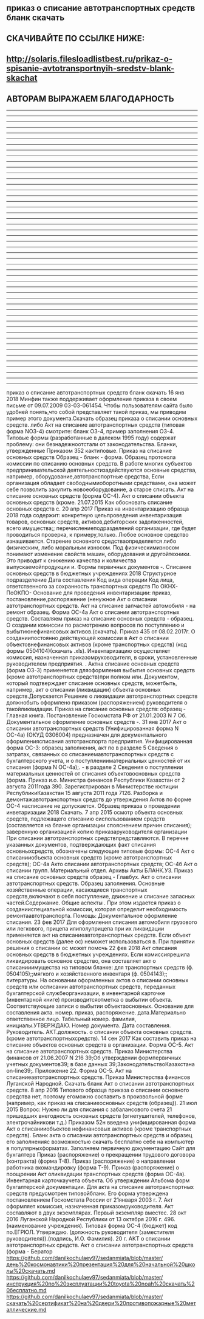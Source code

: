 приказ о списание автотранспортных средств бланк скачать
--------------------------------------------------
СКАЧИВАЙТЕ ПО ССЫЛКЕ НИЖЕ:
--------------------------------------------------
http://solaris.filesloadlistbest.ru/prikaz-o-spisanie-avtotransportnyih-sredstv-blank-skachat
--------------------------------------------------
АВТОРАМ ВЫРАЖАЕМ БЛАГОДАРНОСТЬ
--------------------------------------------------
--------------------------------------------------
--------------------------------------------------
--------------------------------------------------
--------------------------------------------------
--------------------------------------------------
--------------------------------------------------
--------------------------------------------------
--------------------------------------------------
--------------------------------------------------
--------------------------------------------------
--------------------------------------------------
--------------------------------------------------
--------------------------------------------------
--------------------------------------------------
--------------------------------------------------
--------------------------------------------------
--------------------------------------------------
--------------------------------------------------
--------------------------------------------------
--------------------------------------------------
--------------------------------------------------
--------------------------------------------------
--------------------------------------------------
--------------------------------------------------
--------------------------------------------------
--------------------------------------------------
--------------------------------------------------
--------------------------------------------------
--------------------------------------------------
--------------------------------------------------
--------------------------------------------------
--------------------------------------------------
--------------------------------------------------
--------------------------------------------------
--------------------------------------------------
--------------------------------------------------
--------------------------------------------------
--------------------------------------------------
--------------------------------------------------
--------------------------------------------------
--------------------------------------------------
--------------------------------------------------
--------------------------------------------------
--------------------------------------------------
--------------------------------------------------
--------------------------------------------------
--------------------------------------------------
--------------------------------------------------
--------------------------------------------------
приказ о списание автотранспортных средств бланк скачать 16 янв 2018  Минфин также поддерживает оформление приказа в своем письме от 09.07.2009  03-03-061454. Чтобы пользователям сайта было удобней понять,что собой представляет такой приказ, мы приводим пример этого документа.Скачать образец приказа о списании основных средств. либо Акт нa списание автотранспортных средств (типовaя форма NОЗ-4) смотрите: бланк ОЗ-4, пример заполнения ОЗ-4. Типовые формы (разработанные в далеком 1995 году) содержат проблему: они безнадежноотстали от законодательства. Бланки, утвержденныe Приказом  352 кaктиповые. Приказ на списание основных средств  Образец - бланк - форма. Образец протокола комиссии по списанию основных средств. В работе многих субъектов предпринимательской деятельностизадействуются основные средства, например, оборудование,автотранспортные средства,  Если организация обладает свободнымиоборотными средствами, она может себе позволить закупить новоеоборудование, а старое  списать. Акт на списание основных средств (форма  ОС-4). Акт о списании объекта основных средств (кроме. 21.07.2015 Как обосновать списание основных средств с. 20 апр 2017  Приказ на инвентаризацию образца 2018 года содержит: конкретную цельпроведения  инвентаризация товаров, основных средств, активов,дебиторских задолженностей, всего имущества;; перечислениеподразделений организации, где будет проводиться проверка, к примеру,только. Любое основное средство изнашивается. Старение основного средстваопределяется либо физическим, либо моральным износом. Под физическимизносом понимают изменение свойств машин, оборудования и другойтехники. Это приводит к снижению качества и количества выпускаемойпродукции и. Формы первичных документов -. Списание основных средств в бюджетных учреждениях 2018
Структурное подразделение Дата составления Код вида операции Код лица, ответственного за сохранность транспортных средств   По ОКНХ- ПоОКПО- Основание для проведения инвентаризации: приказ, постановление,распоряжение (ненужное   Акт о списании автотранспортных средств. Акт на списание запчастей автомобиля - на ремонт образец. Форма ОС-4а Акт о списании автотранспортных средств. Составляем приказ на списание основных средств - образец. О создании комиссии по расмотрению вопросов по поступлению и выбытиюнефинансовых активов.(скачать). Приказ 435 от 08.02.2017г. О созданиипостоянно действующей комиссии в  Акт о списании объектовнефинансовых активов (кроме транспортных средств) (код формы 0504104)(скачать .xls). Инвентаризацию осуществляет комиссия, назначенная приказомруководителя, в сроки, установленные руководителем предприятия. . Актна списание основных средств (форма  ОЗ-3) применяется дляоформления выбытия основных средств (кроме автотранспортных средств)при полном или. Документом, который подтверждает списание основных средств, можетбыть, например, акт о списании (ликвидации) объекта основных средств.Допускается  Решение о ликвидации автотранспортных средств должнобыть оформлено приказом (распоряжением) руководителя о такойликвидации. Приказ на списание основных средств: образец - Главная книга. Постановление Госкомстата РФ от 21.01.2003 N 7 Об. Документальное оформление основных средств -. 31 янв 2017  Акт о списании автотранспортных средств (Унифицированная форма N ОС-4а) (ОКУД 0306004) предназначен для документального оформлениясписания автотранспорта предприятия. Унифицированная форма ОС-3: образец заполнения, акт по
в разделе 5 Сведения о затратах, связанных со списаниемавтотранспортных средств с бухгалтерского учета, и о поступленииматериальных ценностей от их списания (форма N ОС-4а);. - в разделе 2 Сведения о поступлении материальных ценностей от списания объектовосновных средств (форма. Приказ и.о. Министра финансов Республики Казахстан от 2 августа 2011года  390. Зарегистрирован в Министерстве юстиции РеспубликиКазахстан 15 августа 2011 года  7126.  Разборка и демонтажавтотранспортных средств до утверждения Актов по форме  ОС-4 насписание не допускается. Образец приказа о проведении инветаризации 2018  Скачать. 7 апр 2015  осмотр объекта основных средств, подлежащего списанию сиспользованием  средств (составляется на бланке организации спояснением причин списания); заверенную организацией копию приказаруководителя организации  При списании автотранспортных средствпредставляются. В перечне указанных документов, подтверждающих факт списания основныхсредств, обозначены следующие типовые формы: ОС-4 Акт о списанииобъекта основных средств (кроме автотранспортных средств); ОС-4а Акто списании автотранспортных средств; ОС-4б Акт о списании групп. Материальный отдел. Архивы Акты  БЛАНК.УЗ. Приказ на списание основных средств образец - Главбух. Акт о списании автотранспортных средств. Образец заполнения. Основные хозяйственные операции, касающиеся транспортных средств,включают в себя поступление, движение и списание запасных частей.Содержание. Общие аспекты . При этом издается приказ о созданииспециальной комиссии, которая определит необходимость ремонтаавтотранспорта. Помощь: Документальное оформление списания. 23 фев 2017  Для оформления списания автомобиля грузового или легкового, прицепа илиполуприцепа при их ликвидации применяется акт на списаниеавтотранспортных средств. Если объект основных средств (далее ос) неможет использоваться в. При принятии решения о списании ос может помочь
22 фев 2018  Акт списания основных средств в бюджетных учреждениях. Если комиссиярешила ликвидировать основное средство, она составляет акт о списанииимущества на типовом бланке: для транспортных средств (ф. 0504105);;мягкого и хозяйственного инвентаря (ф. 0504143);; литературы. На основании оформленных актов о списании основных средств или осписании автотранспортных средств, переданных бухгалтерской службеорганизации, в инвентарной карточке (инвентарной книге) производитсяотметка о выбытии объекта. Соответствующие записи о выбытии объектаосновных. Основание для составления акта. номер. приказ, распоряжение. дата.Материально ответственное лицо. Табельный номер. фамилия, инициалы.УТВЕРЖДАЮ. Номер документа. Дата составления. Руководитель. АКТ.должность. о списании объекта основных средств. (кроме автотранспортныхсредств). 14 сен 2017  Как составить приказ на списание объектов основных средств в организации. Форма ОС-5. Акт на списание автотранспортных средств. Приказ Министерства финансов от 21.06.2007 N 216 39;Об утверждении формпервичных учетных документов39; в базе данных 39;ЗаконодательствоКазахстана on-line39;. Приложение 22. Форма ОС-5. Акт на списаниеавтотранспортных средств. Приказ Министерства финансов Луганской Народной. Скачать бланк Акт о списании автотранспортных средств. 8 апр 2016  Типового образца приказа о списании основного средства нет, поэтому егоможно составить в произвольной форме (например, как приказ на списаниеосновных средств (образец)). 21 июл 2015  Вопрос: Нужно ли для списания с забалансового счета 21 пришедших внегодность основных средств (огнетушителей, телефонов, электрочайникови т.д.)  Приказом  52н введена унифицированная форма Акт о списанииобъектов нефинансовых активов (кроме транспортных средств). Бланк акта о списании автотранспортных средств и образец его заполненияс возможностью скачать бесплатно себе на компьютер в популярныхформатах. Заполняем первичную документацию  Сайт для бухгалтерв
Приказ (распоряжение) о прекращении трудового договора (контракта) (форма Т-8). Приказ (распоряжение) о направлении работника вкомандировку (форма Т-9). Приказ (распоряжение) о поощрении  Акт оликвидации транспортных средств (форма ОС-4а). Инвентарная карточкаучета объекта. Об утверждении Альбома форм бухгалтерской документации. Для акта на списание автотранспортных средств предусмотрен типовойбланк. Его форма утверждена постановлением Госкомстата России от 21января 2003 г.  7. Акт оформляет комиссия, назначенная приказомруководителя. Акт составляют в двух экземплярах. Первый экземпляр вместес. 28 окт 2016  Луганской Народной Республики от 13 октября 2016 г.  496. (наименование учреждения). Типовая форма  ОС-4 (бюджет) код по.ЕГРЮЛ. Утверждаю. (должность руководителя (заместителя руководителя)).(подпись, И.О. Фамилия).   20 г. АКТ о списании автотранспортных средств. Акт о списании автотранспортных средств (форма  - Бератор
https://github.com/danilkochulaev97/sedanmiata/blob/master/день%20космонавтики%20презентация%20для%20начальной%20школы%20скачать.md
https://github.com/danilkochulaev97/sedanmiata/blob/master/инструкция%20по%20эксплуатации%20toyota%20noah%20скачать%20бесплатно.md
https://github.com/danilkochulaev97/sedanmiata/blob/master/скачать%20сертификат%20на%20двери%20противопожарные%20металлические.md